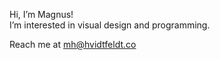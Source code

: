 Hi, I’m Magnus!<br>
I’m interested in visual design and programming. 

Reach me at mh@hvidtfeldt.co

<!---
mch-sg/mch-sg is a ✨ special ✨ repository because its `README.md` (this file) appears on your GitHub profile.
You can click the Preview link to take a look at your changes.
--->

